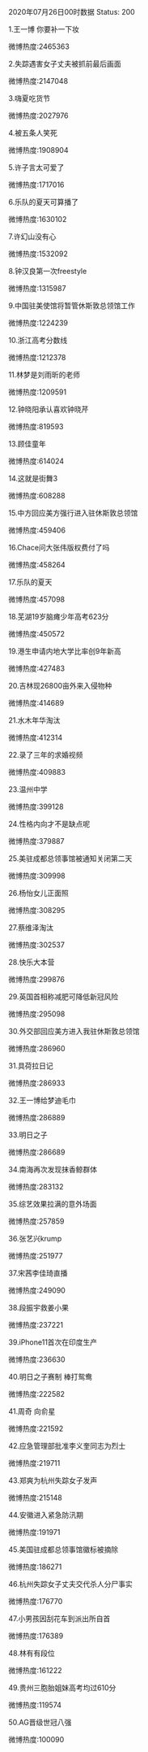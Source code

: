 2020年07月26日00时数据
Status: 200

1.王一博 你要补一下妆

微博热度:2465363

2.失踪遇害女子丈夫被抓前最后画面

微博热度:2147048

3.嗨夏吃货节

微博热度:2027976

4.被五条人笑死

微博热度:1908904

5.许子言太可爱了

微博热度:1717016

6.乐队的夏天可算播了

微博热度:1630102

7.许幻山没有心

微博热度:1532092

8.钟汉良第一次freestyle

微博热度:1315987

9.中国驻美使馆将暂管休斯敦总领馆工作

微博热度:1224239

10.浙江高考分数线

微博热度:1212378

11.林梦是刘雨昕的老师

微博热度:1209591

12.钟晓阳承认喜欢钟晓芹

微博热度:819593

13.顾佳童年

微博热度:614024

14.这就是街舞3

微博热度:608288

15.中方回应美方强行进入驻休斯敦总领馆

微博热度:459406

16.Chace问大张伟版权费付了吗

微博热度:458264

17.乐队的夏天

微博热度:457098

18.芜湖19岁脑瘫少年高考623分

微博热度:450572

19.港生申请内地大学比率创9年新高

微博热度:427483

20.吉林现26800亩外来入侵物种

微博热度:414689

21.水木年华淘汰

微博热度:412314

22.录了三年的求婚视频

微博热度:409883

23.温州中学

微博热度:399128

24.性格内向才不是缺点呢

微博热度:379887

25.美驻成都总领事馆被通知关闭第二天

微博热度:309998

26.杨怡女儿正面照

微博热度:308295

27.蔡维泽淘汰

微博热度:302537

28.快乐大本营

微博热度:299876

29.英国首相称减肥可降低新冠风险

微博热度:295098

30.外交部回应美方进入我驻休斯敦总领馆

微博热度:286960

31.具荷拉日记

微博热度:286933

32.王一博给梦迪毛巾

微博热度:286889

33.明日之子

微博热度:286689

34.南海再次发现抹香鲸群体

微博热度:283132

35.综艺效果拉满的意外场面

微博热度:257859

36.张艺兴krump

微博热度:251977

37.宋茜李佳琦直播

微博热度:249090

38.段振宇救姜小果

微博热度:237221

39.iPhone11首次在印度生产

微博热度:236630

40.明日之子赛制 棒打鸳鸯

微博热度:222582

41.周奇 向俞星

微博热度:221592

42.应急管理部批准李义奎同志为烈士

微博热度:219711

43.郑爽为杭州失踪女子发声

微博热度:215148

44.安徽进入紧急防汛期

微博热度:191971

45.美国驻成都总领事馆徽标被摘除

微博热度:186271

46.杭州失踪女子丈夫交代杀人分尸事实

微博热度:176770

47.小男孩因刮花车到派出所自首

微博热度:176389

48.林有有段位

微博热度:161222

49.贵州三胞胎姐妹高考均过610分

微博热度:119574

50.AG晋级世冠八强

微博热度:100090

